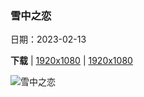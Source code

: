 ### 雪中之恋

日期：2023-02-13

**下载**  |  [1920x1080](https://cn.bing.com/th?id=OHR.OtaruIgloo_ZH-CN2078929256_1920x1080.jpg)  |  [1920x1080](https://cn.bing.com/th?id=OHR.OtaruIgloo_ZH-CN2078929256_UHD.jpg)

![雪中之恋](https://cn.bing.com/th?id=OHR.OtaruIgloo_ZH-CN2078929256_1920x1080.jpg "日本北海道小樽雪灯之路的冰屋 (© T Photography/Shutterstock)")

